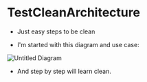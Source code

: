 # TestCleanArchitecture
- Just easy steps to be clean

- I'm started with this diagram and use case: 

![Untitled Diagram](https://user-images.githubusercontent.com/103746333/191136620-70f172f2-602b-4bd2-a30d-e15c3e3fe9ca.png)



- And step by step will learn clean.
